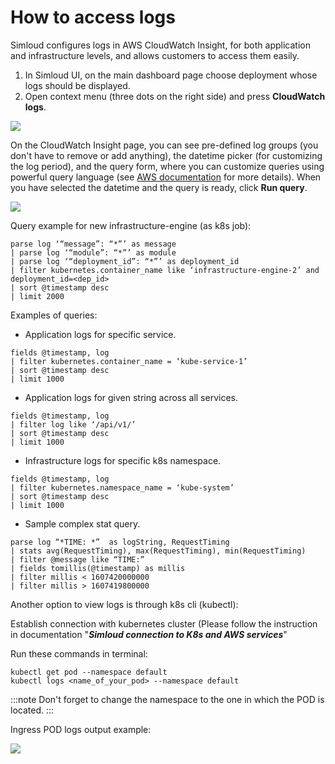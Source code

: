 # How to access logs

Simloud configures logs in AWS CloudWatch Insight, for both application and infrastructure levels, and allows customers to access them easily.

1. In Simloud UI, on the main dashboard page choose deployment whose logs should be displayed.
2. Open context menu (three dots on the right side) and press **CloudWatch logs**.

![](/home/simloud/IdeaProjects/simloud-docs/static/img/logs/how-to-access-logs/1.png)

On the CloudWatch Insight page, you can see pre-defined log groups (you don't have to remove or add anything), the datetime picker (for customizing the log period), and the query form, where you can customize queries using powerful query language (see [AWS documentation](https://docs.aws.amazon.com/AmazonCloudWatch/latest/logs/CWL_QuerySyntax.html) for more details). When you have selected the datetime and the query is ready, click **Run query**.

![](/home/simloud/IdeaProjects/simloud-docs/static/img/logs/how-to-access-logs/2.png)

Query example for new infrastructure-engine (as k8s job):

```
parse log ‘“message”: “*”’ as message
| parse log ‘“module”: “*”’ as module
| parse log ‘“deployment_id”: “*”’ as deployment_id
| filter kubernetes.container_name like ‘infrastructure-engine-2’ and deployment_id=<dep_id>
| sort @timestamp desc
| limit 2000
```

Examples of queries:

- Application logs for specific service.

```
fields @timestamp, log
| filter kubernetes.container_name = ‘kube-service-1’
| sort @timestamp desc
| limit 1000
```

- Application logs for given string across all services.

```
fields @timestamp, log
| filter log like ‘/api/v1/’
| sort @timestamp desc
| limit 1000
```

- Infrastructure logs for specific k8s namespace.

```
fields @timestamp, log
| filter kubernetes.namespace_name = ‘kube-system’
| sort @timestamp desc
| limit 1000
```

- Sample complex stat query.

```
parse log “*TIME: *”  as logString, RequestTiming
| stats avg(RequestTiming), max(RequestTiming), min(RequestTiming)
| filter @message like “TIME:”
| fields tomillis(@timestamp) as millis
| filter millis < 1607420000000
| filter millis > 1607419800000
```

Another option to view logs is through k8s cli (kubectl):

Establish connection with kubernetes cluster (Please follow the instruction in documentation "**_Simloud connection to K8s and AWS services_**"

Run these commands in terminal:

```
kubectl get pod --namespace default
kubectl logs <name_of_your_pod> --namespace default
```

:::note
Don't forget to change the namespace to the one in which the POD is located.
:::

Ingress POD logs output example:

![](/home/simloud/IdeaProjects/simloud-docs/static/img/logs/how-to-access-logs/image3.png)

